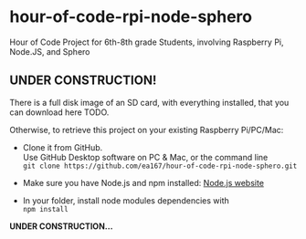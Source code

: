 <!--- Ctrl-shift-m in Atom to preview result  --->
<!--- Helper of MarkDown syntax at
        https://help.github.com/articles/markdown-basics/  --->

# hour-of-code-rpi-node-sphero

Hour of Code Project for 6th-8th grade Students, involving Raspberry Pi, Node.JS, and Sphero

## UNDER CONSTRUCTION!



There is a full disk image of an SD card, with everything installed, that you can download here TODO.

Otherwise, to retrieve this project on your existing Raspberry Pi/PC/Mac:
* Clone it from GitHub. <br/>
    Use GitHub Desktop software on PC & Mac, or the command line <br/>
    `git clone https://github.com/ea167/hour-of-code-rpi-node-sphero.git`

* Make sure you have Node.js and npm installed: [Node.js website](http://nodejs.org)

* In your folder, install node modules dependencies with<br/>
    `npm install`

**UNDER CONSTRUCTION...**
